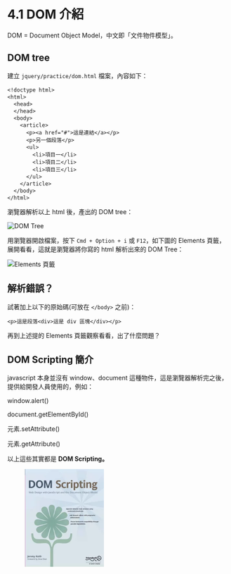 # 4.1 DOM 介紹

DOM = Document Object Model，中文即「文件物件模型」。

## DOM tree

建立 `jquery/practice/dom.html` 檔案，內容如下：

```markup
<!doctype html>
<html>
  <head>
  </head>
  <body>
    <article>
      <p><a href="#">這是連結</a></p>
      <p>另一個段落</p>
      <ul>
        <li>項目一</li>
        <li>項目二</li>
        <li>項目三</li>
      </ul>
    </article>
  </body>
</html>
```

瀏覽器解析以上 html 後，產出的 DOM tree：

![DOM Tree](../.gitbook/assets/DOM\_tree.png)

用瀏覽器開啟檔案，按下 `Cmd + Option + i` 或 `F12`，如下圖的 Elements 頁籤，展開看看，這就是瀏覽器將你寫的 html 解析出來的 DOM Tree：

![Elements 頁籤](../.gitbook/assets/elements\_tab.png)



## 解析錯誤？

試著加上以下的原始碼(可放在 `</body>` 之前)：

```markup
<p>這是段落<div>這是 div 區塊</div></p>
```

再到上述提的 Elements 頁籤觀察看看，出了什麼問題？



## DOM Scripting 簡介

javascript 本身並沒有 window、document 這種物件，這是瀏覽器解析完之後，提供給開發人員使用的，例如：

window.alert()

document.getElementById()

元素.setAttribute()

元素.getAttribute()

以上這些其實都是 **DOM Scripting。**

<div align="left">

<figure><img src="../.gitbook/assets/41KhKy_wrCL.webp" alt="" width="180"><figcaption></figcaption></figure>

</div>



